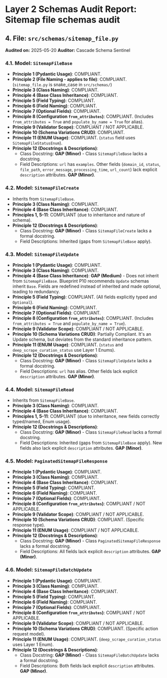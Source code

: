 # Layer 2 Schemas Audit Report: Sitemap file schemas audit

## 4. File: `src/schemas/sitemap_file.py`

**Audited on:** 2025-05-20
**Auditor:** Cascade Schema Sentinel

### 4.1. Model: `SitemapFileBase`

*   **Principle 1 (Pydantic Usage)**: COMPLIANT.
*   **Principle 2 (File Naming - applies to file)**: COMPLIANT. (`sitemap_file.py` is snake_case in `src/schemas/`)
*   **Principle 3 (Class Naming)**: COMPLIANT.
*   **Principle 4 (Base Class Inheritance)**: COMPLIANT.
*   **Principle 5 (Field Typing)**: COMPLIANT.
*   **Principle 6 (Field Naming)**: COMPLIANT.
*   **Principle 7 (Optional Fields)**: COMPLIANT.
*   **Principle 8 (Configuration `from_attributes`)**: COMPLIANT. (Includes `from_attributes = True` and `populate_by_name = True` for alias).
*   **Principle 9 (Validator Scope)**: COMPLIANT / NOT APPLICABLE.
*   **Principle 10 (Schema Variations CRUD)**: COMPLIANT.
*   **Principle 11 (ENUM Usage)**: COMPLIANT. (`status` field uses `SitemapFileStatusEnum`).
*   **Principle 12 (Docstrings & Descriptions)**:
    *   Class Docstring: **GAP (Minor)** - Class `SitemapFileBase` lacks a docstring.
    *   Field Descriptions: `url` has `examples`. Other fields (`domain_id`, `status`, `file_path`, `error_message`, `processing_time`, `url_count`) lack explicit `description` attributes. **GAP (Minor)**.

### 4.2. Model: `SitemapFileCreate`

*   Inherits from `SitemapFileBase`.
*   **Principle 3 (Class Naming)**: COMPLIANT.
*   **Principle 4 (Base Class Inheritance)**: COMPLIANT.
*   **Principles 1, 5-11**: COMPLIANT (due to inheritance and nature of schema).
*   **Principle 12 (Docstrings & Descriptions)**:
    *   Class Docstring: **GAP (Minor)** - Class `SitemapFileCreate` lacks a formal docstring.
    *   Field Descriptions: Inherited (gaps from `SitemapFileBase` apply).

### 4.3. Model: `SitemapFileUpdate`

*   **Principle 1 (Pydantic Usage)**: COMPLIANT.
*   **Principle 3 (Class Naming)**: COMPLIANT.
*   **Principle 4 (Base Class Inheritance)**: **GAP (Medium)** - Does not inherit from `SitemapFileBase`. Blueprint P10 recommends `Update` schemas inherit `Base`. Fields are redefined instead of inherited and made optional, leading to redundancy.
*   **Principle 5 (Field Typing)**: COMPLIANT. (All fields explicitly typed and `Optional`).
*   **Principle 6 (Field Naming)**: COMPLIANT.
*   **Principle 7 (Optional Fields)**: COMPLIANT.
*   **Principle 8 (Configuration `from_attributes`)**: COMPLIANT. (Includes `from_attributes = True` and `populate_by_name = True`).
*   **Principle 9 (Validator Scope)**: COMPLIANT / NOT APPLICABLE.
*   **Principle 10 (Schema Variations CRUD)**: Partially Compliant. It's an Update schema, but deviates from the standard inheritance pattern.
*   **Principle 11 (ENUM Usage)**: COMPLIANT. (`status` and `deep_scrape_curation_status` use Layer 1 Enums).
*   **Principle 12 (Docstrings & Descriptions)**:
    *   Class Docstring: **GAP (Minor)** - Class `SitemapFileUpdate` lacks a formal docstring.
    *   Field Descriptions: `url` has alias. Other fields lack explicit `description` attributes. **GAP (Minor)**.

### 4.4. Model: `SitemapFileRead`

*   Inherits from `SitemapFileBase`.
*   **Principle 3 (Class Naming)**: COMPLIANT.
*   **Principle 4 (Base Class Inheritance)**: COMPLIANT.
*   **Principles 1, 5-11**: COMPLIANT (due to inheritance, new fields correctly typed/named, Enum usage).
*   **Principle 12 (Docstrings & Descriptions)**:
    *   Class Docstring: **GAP (Minor)** - Class `SitemapFileRead` lacks a formal docstring.
    *   Field Descriptions: Inherited (gaps from `SitemapFileBase` apply). New fields also lack explicit `description` attributes. **GAP (Minor)**.

### 4.5. Model: `PaginatedSitemapFileResponse`

*   **Principle 1 (Pydantic Usage)**: COMPLIANT.
*   **Principle 3 (Class Naming)**: COMPLIANT.
*   **Principle 4 (Base Class Inheritance)**: COMPLIANT.
*   **Principle 5 (Field Typing)**: COMPLIANT.
*   **Principle 6 (Field Naming)**: COMPLIANT.
*   **Principle 7 (Optional Fields)**: COMPLIANT.
*   **Principle 8 (Configuration `from_attributes`)**: COMPLIANT / NOT APPLICABLE.
*   **Principle 9 (Validator Scope)**: COMPLIANT / NOT APPLICABLE.
*   **Principle 10 (Schema Variations CRUD)**: COMPLIANT. (Specific response type).
*   **Principle 11 (ENUM Usage)**: COMPLIANT / NOT APPLICABLE.
*   **Principle 12 (Docstrings & Descriptions)**:
    *   Class Docstring: **GAP (Minor)** - Class `PaginatedSitemapFileResponse` lacks a formal docstring.
    *   Field Descriptions: All fields lack explicit `description` attributes. **GAP (Minor)**.

### 4.6. Model: `SitemapFileBatchUpdate`

*   **Principle 1 (Pydantic Usage)**: COMPLIANT.
*   **Principle 3 (Class Naming)**: COMPLIANT.
*   **Principle 4 (Base Class Inheritance)**: COMPLIANT.
*   **Principle 5 (Field Typing)**: COMPLIANT.
*   **Principle 6 (Field Naming)**: COMPLIANT.
*   **Principle 7 (Optional Fields)**: COMPLIANT.
*   **Principle 8 (Configuration `from_attributes`)**: COMPLIANT / NOT APPLICABLE.
*   **Principle 9 (Validator Scope)**: COMPLIANT / NOT APPLICABLE.
*   **Principle 10 (Schema Variations CRUD)**: COMPLIANT. (Specific action request model).
*   **Principle 11 (ENUM Usage)**: COMPLIANT. (`deep_scrape_curation_status` uses Layer 1 Enum).
*   **Principle 12 (Docstrings & Descriptions)**:
    *   Class Docstring: **GAP (Minor)** - Class `SitemapFileBatchUpdate` lacks a formal docstring.
    *   Field Descriptions: Both fields lack explicit `description` attributes. **GAP (Minor)**.